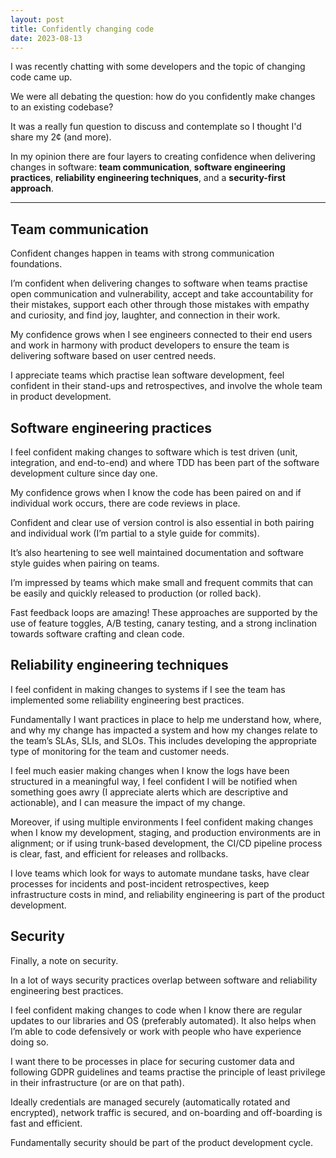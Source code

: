 ```yaml
---
layout: post
title: Confidently changing code
date: 2023-08-13
---
```


I was recently chatting with some developers and the topic of changing code came up. 

We were all debating the question: how do you confidently make changes to an existing codebase?

It was a really fun question to discuss and contemplate so I thought I'd share my 2¢ (and more).

In my opinion there are four layers to creating confidence when delivering changes in software: **team communication**, **software engineering practices**, **reliability engineering techniques**, and a **security-first approach**.

-----------------------

## Team communication

Confident changes happen in teams with strong communication foundations. 

I’m confident when delivering changes to software when teams practise open communication and vulnerability, accept and take accountability for their mistakes, support each other through those mistakes with empathy and curiosity, and find joy, laughter, and connection in their work. 

My confidence grows when I see engineers connected to their end users and work in harmony with product developers to ensure the team is delivering software based on user centred needs. 

I appreciate teams which practise lean software development, feel confident in their stand-ups and retrospectives, and involve the whole team in product development.

## Software engineering practices

I feel confident making changes to software which is test driven (unit, integration, and end-to-end) and where TDD has been part of the software development culture since day one. 

My confidence grows when I know the code has been paired on and if individual work occurs, there are code reviews in place. 

Confident and clear use of version control is also essential in both pairing and individual work (I’m partial to a style guide for commits). 

It’s also heartening to see well maintained documentation and software style guides when pairing on teams. 

I’m impressed by teams which make small and frequent commits that can be easily and quickly released to production (or rolled back). 

Fast feedback loops are amazing! These approaches are supported by the use of feature toggles, A/B testing, canary testing, and a strong inclination towards software crafting and clean code.

## Reliability engineering techniques

I feel confident in making changes to systems if I see the team has implemented some reliability engineering best practices. 

Fundamentally I want practices in place to help me understand how, where, and why my change has impacted a system and how my changes relate to the team’s SLAs, SLIs, and SLOs. This includes developing the appropriate type of monitoring for the team and customer needs. 

I feel much easier making changes when I know the logs have been structured in a meaningful way, I feel confident I will be notified when something goes awry (I appreciate alerts which are descriptive and actionable), and I can measure the impact of my change. 

Moreover, if using multiple environments I feel confident making changes when I know my development, staging, and production environments are in alignment; or if using trunk-based development, the CI/CD pipeline process is clear, fast, and efficient for releases and rollbacks. 

I love teams which look for ways to automate mundane tasks, have clear processes for incidents and post-incident retrospectives, keep infrastructure costs in mind, and reliability engineering is part of the product development.

## Security

Finally, a note on security. 

In a lot of ways security practices overlap between software and reliability engineering best practices. 

I feel confident making changes to code when I know there are regular updates to our libraries and OS (preferably automated). It also helps when I’m able to code defensively or work with people who have experience doing so. 

I want there to be processes in place for securing customer data and following GDPR guidelines and teams practise the principle of least privilege in their infrastructure (or are on that path).

Ideally credentials are managed securely (automatically rotated and encrypted), network traffic is secured, and on-boarding and off-boarding is fast and efficient.

Fundamentally security should be part of the product development cycle.
